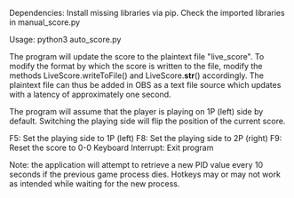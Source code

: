 Dependencies: Install missing libraries via pip. Check the imported libraries in manual_score.py

Usage: python3 auto_score.py

The program will update the score to the plaintext file "live_score". To modify the format by which the score is written to the file, modify the methods LiveScore.writeToFile() and LiveScore.__str__() accordingly. The plaintext file can thus be added in OBS as a text file source which updates with a latency of approximately one second.

The program will assume that the player is playing on 1P (left) side by default. Switching the playing side will flip the position of the current score.

F5: Set the playing side to 1P (left)
F8: Set the playing side to 2P (right)
F9: Reset the score to 0-0
Keyboard Interrupt: Exit program

Note: the application will attempt to retrieve a new PID value every 10 seconds if the previous game process dies. Hotkeys may or may not work as intended while waiting for the new process.